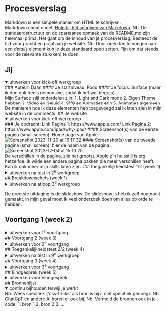 # Procesverslag
Markdown is een simpele manier om HTML te schrijven.  
Markdown cheat cheet: [Hulp bij het schrijven van Markdown](https://github.com/adam-p/markdown-here/wiki/Markdown-Cheatsheet).
Nb. De standaardstructuur en de spartaanse opmaak van de README.md zijn helemaal prima. Het gaat om de inhoud van je procesverslag. Besteedt de tijd voor pracht en praal aan je website.
Nb. Door *open* toe te voegen aan een *details* element kun je deze standaard open zetten. Fijn om dat steeds voor de relevante stuk(ken) te doen.
## Jij
<details open>
  <summary>uitwerken voor kick-off werkgroep</summary>
  ### Auteur:
Daan
  #### Je startniveau:
Rood
  #### Je focus:
  Surface (maar ik doe ook deels responsive, zodat ik het wel begrijp).
 
</details>
Mijn Surface stijl onderdelen zijn:
1. Light and Dark mode
2. Eigen Theme hebben
3. Video en Geluid
4. SVG en Animaties erin
5. Animaties algemeen
De manieren hoe ik deze elementen heb toegevoegd zal ik laten zien in mijn website in de comments.
## Je website
<details open>
  <summary>uitwerken voor kick-off werkgroep</summary>
  ### Je opdracht:
  Link Pagina 1: https://www.apple.com/
  Link Pagina 2: https://www.apple.com/ipad/why-ipad/
  #### Screenshot(s) van de eerste pagina (small screen): 
  Home page van Apple 
  <img width="622" alt="Screenshot 2023-11-20 at 16 17 32" src="https://github.com/DBKoekkoek/Apple/assets/151542447/2d19bd15-4161-4c16-8574-6fe7f86cea43">
  #### Screenshot(s) van de tweede pagina (small screen):
  hier de naam van de pagina  
  <img width="1512" alt="Screenshot 2023-12-04 at 15 10 25" src="https://github.com/DBKoekkoek/Apple/assets/151542447/f1f013e9-e26a-4ee3-bcf3-78f885522363">
</details>
De verschillen in de pagina, zijn het grootst. Apple z'n huisstijl is erg hetzelfde. Ik wilde een andere pagina pakken die meer verschillen heeft. Kan ik ook meer mijn skills laten zien.
## Toegankelijkheidstest 1/2 (week 1)
<details>
  <summary>uitwerken na test in 2<sup>e</sup> werkgroep</summary>
  ### Bevindingen
  Lijst met je bevindingen die in de test naar voren kwamen:
</details>
## Breakdownschets (week 1)
<details>
  <summary>uitwerken na afloop 3<sup>e</sup> werkgroep</summary>

  ### de hele pagina: 
  <img src="readme-images/dummy-plaatje.jpg" width="375px" alt="breakdown van de hele pagina">

  ### dynamisch deel (bijv menu): 
  <img src="readme-images/dummy-plaatje.jpg" width="375px" alt="breakdown van een dynamisch deel">

  ### wellicht nog een dynamisch deel (bijv filter): 
  <img src="readme-images/dummy-plaatje.jpg" width="375px" alt="breakdown van nog een dynamisch deel">

  ### Pagina 1: 
  ![Artboard 1](https://github.com/DBKoekkoek/Apple/assets/151542447/5999e3e3-a763-41d1-b0f4-eb045aeeabc7)

  ### Pagina 2: 
  ![Artboard 1 copy](https://github.com/DBKoekkoek/Apple/assets/151542447/7b6a3545-66a0-4096-9617-6219b91efcd3)

  ### dynamisch deel (Het dropdown menu die ik moet maken voor mijn website): 
  ![Artboard 3](https://github.com/DBKoekkoek/Apple/assets/151542447/d07f5595-801f-4cb1-9b28-cf2527dcee21)

  ### wellicht nog een dynamisch deel (De slidshow van de Apple+ Films. Daarnaast nog een filmpje: 

![Artboard 5](https://github.com/DBKoekkoek/Apple/assets/151542447/a50fe73a-3ad9-4144-b6bd-208998c54968)
![Artboard 4](https://github.com/DBKoekkoek/Apple/assets/151542447/07e1e719-5f66-4cce-8269-c43e736a0945)

</details>


De grootste uitdaging is de slideshow. De slideshow is heb ik zelf nog nooit gemaakt, in mijn geval moet ik veel onderzoek doen om alles op orde te hebben. 



## Voortgang 1 (week 2)

<details>
  <summary>uitwerken voor 1<sup>e</sup> voortgang</summary>


  ### Stand van zaken
  hier dit ging goed & dit was lastig (neem ook screenshots op van delen van je website en code)

  Ik heb mijn header gemaakt en een start van mijn volgende artikel. Wat ik nu lastig vind is dat mijn beeld niet lekker loopt op mijn pagina. Daarnaast moet ik nog leren om een dropdown menu te maken. Tot nu toe gaat het makkelijk om alles via symantische code. 

  ### Agenda voor meeting
  samen met je groepje opstellen
  | student 1      | student 2          | student 3    | student 4        |
  | ---            | ---                | ---          | ---              |
  | dit bespreken  | en dit             | en ik dit    | en dan ik dat    |
  | en dat ook nog | dit als er tijd is | nog een punt | dit wil ik zeker |
  | ...            | ...                | ...          | ...              |
  ### Verslag van meeting
  hier na afloop snel de uitkomsten van de meeting vastleggen
  - punt 1
  - punt 2
  - nog een punt
  - ...
</details>
## Voortgang 2 (week 3)
<details>
  <summary>uitwerken voor 2<sup>e</sup> voortgang</summary>
  ### Stand van zaken
IK ben relatief ver zover ik weet. De code is wel lastig, en ik heb veel problemen gehad met bepaalde manieren van flexbox en posistion gebruiken. Waardoor ik extra wit ruimte krijg die ik niet wel. Daarnaast moet ik nu bijna de laatste dingen focussen op Javascript en mijn eerste pagina finetune en details goed verwerken. Maar bulk is klaar denk ik. 
Ik heb een stap gemaakt naar de tweede pagina. Waar ik een andere aanpak neem aan het begin. Zodat het hopelijk wat lekkerder loopt. Eerst HTML echt goed hebben en dan pas CSS netjes maken.
  ### Agenda voor meeting
  samen met je groepje opstellen
  | Daan    | student 2          | student 3    | student 4        |
  | ---            | ---                | ---          | ---              |
  |1. Flex box inconsistenties 
2. CSS en welke gebruikt moeten worden, omdat je meerdere mappen hebt
3. Wanneer Grid? In mijn html CSs | en dit             | en ik dit    | en dan ik dat    |
  | en dat ook nog | dit als er tijd is | nog een punt | dit wil ik zeker |
  | ...            | ...                | ...          | ...              |
  ### Verslag van meeting
  hier na afloop snel de uitkomsten van de meeting vastleggen
  - punt 1
  - punt 2
  - nog een punt
- ...
</details>
## Toegankelijkheidstest 2/2 (week 4)
<details>
  <summary>uitwerken na test in 9<sup>e</sup> werkgroep</summary>
  ### Bevindingen
  Lijst met je bevindingen die in de test naar voren kwamen (geef ook aan wat er verbeterd is):
</details>
## Voortgang 3 (week 4)
<details>
  <summary>uitwerken voor 3<sup>e</sup> voortgang</summary>
  ### Stand van zaken
IK ben relatief ver zover ik weet. De code is wel lastig, en ik heb veel problemen gehad met bepaalde manieren van flexbox en posistion gebruiken. Waardoor ik extra wit ruimte krijg die ik niet wel. Daarnaast moet ik nu bijna de laatste dingen focussen op Javascript en mijn eerste pagina finetune en details goed verwerken. Maar bulk is klaar denk ik. 
Ik heb een stap gemaakt naar de tweede pagina. Waar ik een andere aanpak neem aan het begin. Zodat het hopelijk wat lekkerder loopt. Eerst HTML echt goed hebben en dan pas CSS netjes maken.
  ### Agenda voor meeting
  samen met je groepje opstellen
  | Daan    | student 2          | student 3    | student 4        |
  | ---            | ---                | ---          | ---              |
  |1. Flex box inconsistenties 
2. CSS en welke gebruikt moeten worden, omdat je meerdere mappen hebt
3. Wanneer Grid? In mijn html CSs | en dit             | en ik dit    | en dan ik dat    |
  | en dat ook nog | dit als er tijd is | nog een punt | dit wil ik zeker |
  | ...            | ...                | ...          | ...              |
  ### Verslag van meeting
  hier na afloop snel de uitkomsten van de meeting vastleggen
  - punt 1
  - punt 2
  - nog een punt
  - ...
</details>
## Eindgesprek (week 5)
<details>
  <summary>uitwerken voor eindgesprek</summary>
  ### Je uitkomst - karakteristiek screenshots:
  <img src="readme-images/dummy-plaatje.jpg" width="375px" alt="uitomst opdracht 1">
  ### Dit ging goed/Heb ik geleerd: 
  Korte omschrijving met plaatjes
  <img src="readme-images/dummy-plaatje.jpg" width="375px" alt="top">
  ### Dit was lastig/Is niet gelukt:
  Korte omschrijving met plaatjes
  <img src="readme-images/dummy-plaatje.jpg" width="375px" alt="bummer">
</details>
## Bronnenlijst
<details open>
  <summary>continu bijhouden terwijl je werkt</summary>
  Nb. Wees specifiek ('css-tricks' als bron is bijv. niet specifiek genoeg). 
  Nb. ChatGpT en andere AI horen er ook bij.
  Nb. Vermeld de bronnen ook in je code.
  1. bron 1
  2. bron 2
  3. ...
</details>
